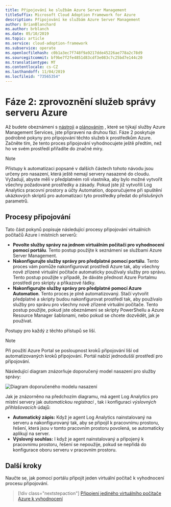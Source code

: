 ```yaml
---
title: Připojování ke službám Azure Server Management
titleSuffix: Microsoft Cloud Adoption Framework for Azure
description: Připojování ke službám Azure Server Management
author: BrianBlanchard
ms.author: brblanch
ms.date: 05/10/2019
ms.topic: article
ms.service: cloud-adoption-framework
ms.subservice: operate
ms.openlocfilehash: c0b1a3ec7f748f9a9217dde45226ae778a2c78d9
ms.sourcegitcommit: bf9be7f2fe4851d83cdf3e083c7c25bd7e144c20
ms.translationtype: MT
ms.contentlocale: cs-CZ
ms.lasthandoff: 11/04/2019
ms.locfileid: "73565354"
---
```

# <a name="phase-2-onboarding-azure-server-management-services"></a>Fáze 2: zprovoznění služeb správy serveru Azure

Až budete obeznámeni s [nástroji](./tools-services.md) a [plánováním](./prerequisites.md) , které se týkají služby Azure Management Services, jste připraveni na druhou fázi. Fáze 2 poskytuje podrobné pokyny pro připojování těchto služeb k prostředkům Azure. Začněte tím, že tento proces připojování vyhodnocujete ještě předtím, než ho ve svém prostředí přiřadíte do značné míry.

> [!NOTE]
> Přístupy k automatizaci popsané v dalších částech tohoto návodu jsou určeny pro nasazení, která ještě nemají servery nasazené do cloudu. Vyžadují, abyste měli v předplatném roli vlastníka, aby bylo možné vytvořit všechny požadované prostředky a zásady. Pokud jste již vytvořili Log Analytics pracovní prostory a účty Automation, doporučujeme při spuštění ukázkových skriptů pro automatizaci tyto prostředky předat do příslušných parametrů.

## <a name="onboarding-processes"></a>Procesy připojování

Tato část pokynů popisuje následující procesy připojování virtuálních počítačů Azure i místních serverů:

- **Povolte služby správy na jednom virtuálním počítači pro vyhodnocení pomocí portálu**. Tento postup použijte k seznámení se službami Azure Server Management.
- **Nakonfigurujte služby správy pro předplatné pomocí portálu**. Tento proces vám pomůže nakonfigurovat prostředí Azure tak, aby všechny nově zřízené virtuální počítače automaticky používaly služby pro správu. Tento postup použijte v případě, že dáváte přednost Azure Portalmu prostředí pro skripty a příkazové řádky.
- **Nakonfigurujte služby správy pro předplatné pomocí Azure Automation**. Tento proces je plně automatizovaný. Stačí vytvořit předplatné a skripty budou nakonfigurovat prostředí tak, aby používalo služby pro správu pro všechny nově zřízené virtuální počítače. Tento postup použijte, pokud jste obeznámeni se skripty PowerShellu a Azure Resource Manager šablonami, nebo pokud se chcete dozvědět, jak je používat.

Postupy pro každý z těchto přístupů se liší.

> [!NOTE]
> Při použití Azure Portal se posloupnost kroků připojování liší od automatizovaných kroků připojování. Portál nabízí jednodušší prostředí pro připojování.

Následující diagram znázorňuje doporučený model nasazení pro služby správy:

![Diagram doporučeného modelu nasazení](./media/recommended-deployment.png)

Jak je znázorněno na předchozím diagramu, má agent Log Analytics pro místní servery jak *automatickou registraci* , tak i konfiguraci *výslovných přihlašovacích* údajů:

- **Automatický zápis:** Když je agent Log Analytics nainstalovaný na serveru a nakonfigurovaný tak, aby se připojil k pracovnímu prostoru, řešení, která jsou v tomto pracovním prostoru povolená, se automaticky aplikují na server.
- **Výslovný souhlas:** I když je agent nainstalovaný a připojený k pracovnímu prostoru, řešení se nepoužije, pokud se nepřidá do konfigurace oboru serveru v pracovním prostoru.

## <a name="next-steps"></a>Další kroky

Naučte se, jak pomocí portálu připojit jeden virtuální počítač k vyhodnocení procesu připojování.

> [!div class="nextstepaction"]
> [Připojení jediného virtuálního počítače Azure k vyhodnocení](./onboard-single-vm.md)
